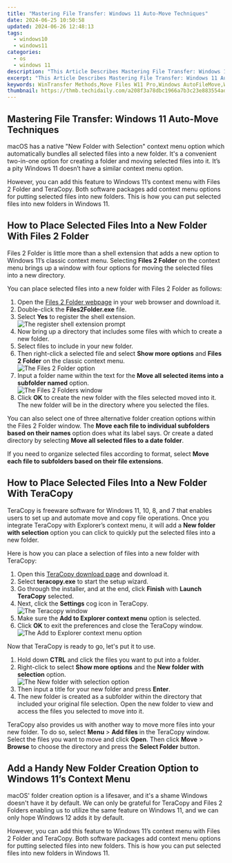```yaml
---
title: "Mastering File Transfer: Windows 11 Auto-Move Techniques"
date: 2024-06-25 10:50:58
updated: 2024-06-26 12:48:13
tags:
  - windows10
  - windows11
categories:
  - os
  - windows 11
description: "This Article Describes Mastering File Transfer: Windows 11 Auto-Move Techniques"
excerpt: "This Article Describes Mastering File Transfer: Windows 11 Auto-Move Techniques"
keywords: WinTransfer Methods,Move Files W11 Pro,Windows AutoFileMove,W11 FileShifting,QuickfileW11 Transfer,Effortless FileMove,Optimize FileWin11
thumbnail: https://thmb.techidaily.com/a208f3a78dbc1966a7b3c23e883554ad74b655fe58471df92be6395b51c092b0.jpg
---
```


## Mastering File Transfer: Windows 11 Auto-Move Techniques

 macOS has a native "New Folder with Selection" context menu option which automatically bundles all selected files into a new folder. It's a convenient two-in-one option for creating a folder and moving selected files into it. It’s a pity Windows 11 doesn’t have a similar context menu option.

 However, you can add this feature to Windows 11’s context menu with Files 2 Folder and TeraCopy. Both software packages add context menu options for putting selected files into new folders. This is how you can put selected files into new folders in Windows 11\.

## How to Place Selected Files Into a New Folder With Files 2 Folder

 Files 2 Folder is little more than a shell extension that adds a new option to Windows 11’s classic context menu. Selecting **Files 2 Folder** on the context menu brings up a window with four options for moving the selected files into a new directory.

 You can place selected files into a new folder with Files 2 Folder as follows:

1. Open the [Files 2 Folder webpage](https://www.dcmembers.com/skwire/download/files-2-folder/) in your web browser and download it.
2. Double-click the **Files2Folder.exe** file.
3. Select **Yes** to register the shell extension.  
![The register shell extension prompt](https://static1.makeuseofimages.com/wordpress/wp-content/uploads/2023/07/register-shell-extension-prompt.jpg)
4. Now bring up a directory that includes some files with which to create a new folder.
5. Select files to include in your new folder.
6. Then right-click a selected file and select **Show more options** and **Files 2 Folder** on the classic context menu.  
![The Files 2 Folder option](https://static1.makeuseofimages.com/wordpress/wp-content/uploads/2023/07/files-2-folder-option.jpg)
7. Input a folder name within the text for the **Move all selected items into a subfolder named** option.  
![The Files 2 Folders window](https://static1.makeuseofimages.com/wordpress/wp-content/uploads/2023/07/files2folder-window.jpg)
8. Click **OK** to create the new folder with the files selected moved into it. The new folder will be in the directory where you selected the files.

 You can also select one of three alternative folder creation options within the Files 2 Folder window. The **Move each file to individual subfolders based on their names** option does what its label says. Or create a dated directory by selecting **Move all selected files to a date folder**.

 If you need to organize selected files according to format, select **Move each file to subfolders based on their file extensions**.

## How to Place Selected Files Into a New Folder With TeraCopy

 TeraCopy is freeware software for Windows 11, 10, 8, and 7 that enables users to set up and automate move and copy file operations. Once you integrate TeraCopy with Explorer’s context menu, it will add a **New folder with selection** option you can click to quickly put the selected files into a new folder.

 Here is how you can place a selection of files into a new folder with TeraCopy:

1. Open this [TeraCopy download page](https://codesector.com/downloads) and download it.
2. Select **teracopy.exe** to start the setup wizard.
3. Go through the installer, and at the end, click **Finish** with **Launch TeraCopy** selected.
4. Next, click the **Settings** cog icon in TeraCopy.  
![The Teracopy window](https://static1.makeuseofimages.com/wordpress/wp-content/uploads/2023/07/teracopy-window.jpg)
5. Make sure the **Add to Explorer context menu** option is selected.
6. Click **OK** to exit the preferences and close the TeraCopy window.  
![The Add to Explorer context menu option](https://static1.makeuseofimages.com/wordpress/wp-content/uploads/2023/07/add-to-explorer-context-menu.jpg)

 Now that TeraCopy is ready to go, let's put it to use.

1. Hold down **CTRL** and click the files you want to put into a folder.
2. Right-click to select **Show more options** and the **New folder with selection** option.  
![The New folder with selection option](https://static1.makeuseofimages.com/wordpress/wp-content/uploads/2023/07/new-folder-with-selection-option.jpg)
3. Then input a title for your new folder and press **Enter**.
4. The new folder is created as a subfolder within the directory that included your original file selection. Open the new folder to view and access the files you selected to move into it.

 TeraCopy also provides us with another way to move more files into your new folder. To do so, select **Menu** \> **Add files** in the TeraCopy window. Select the files you want to move and click **Open**. Then click **Move** \> **Browse** to choose the directory and press the **Select Folder** button.

## Add a Handy New Folder Creation Option to Windows 11’s Context Menu

 macOS' folder creation option is a lifesaver, and it's a shame Windows doesn't have it by default. We can only be grateful for TeraCopy and Files 2 Folders enabling us to utilize the same feature on Windows 11, and we can only hope Windows 12 adds it by default.

 However, you can add this feature to Windows 11’s context menu with Files 2 Folder and TeraCopy. Both software packages add context menu options for putting selected files into new folders. This is how you can put selected files into new folders in Windows 11\.
